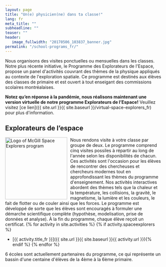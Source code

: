 ```yaml
---
layout: page
title: "Un(e) physicien(ne) dans ta classe!"
lang: fr
meta_title: ""
subheadline: ""
teaser: ""
header:
   image_fullwidth: "20170506_103837_banner.jpg"
permalink: "/school-programs_fr/"
---
```


Nous organisons des visites ponctuelles ou mensuelles dans les classes. Notre plus récente initiative, le Programme des Explorateurs de l'Espace, propose un panel d'activités couvrant des thèmes de la physique appliqués au contexte de l'exploration spatiale. Ce programme est destinés aux élèves des classes de primaire et est ouvert à tout enseigant des commissions scolaires montréalaises.

**Notez qu’en réponse à la pandémie, nous réalisons maintenant une version virtuelle de notre programme Explorateurs de l’Espace!** Veuillez visitez [ce lien]({{ site.url }}{{ site.baseurl }}/virtual-space-explorers_fr) pour plus d'information.

## Explorateurs de l’espace
<img src="{{ site.urlimg }}SpaceExplorersLogo.png" alt="Logo of McGill Space Explorers program" style="height:200px; float:left; padding-right:10px;">

Nous rendons visite à votre classe par groupe de deux. Le programme comprend cinq visites possiles à répartir au long de l'année selon les disponibilités de chacun. Ces activités sont l'occasion pour les élèves de rencontrer des chercheuses et chercheurs modernes tout en approfondissant les thèmes du programme d'enseignement. Nos activités interactives abordent des thèmes tels que la chaleur et la température, les collisions, la gravité, le magnetisme, la lumière et les couleurs, le fait de flotter ou de couler ainsi que les forces. Le programme est développé de sorte que les élèves sont encouragés à formuler une démarche scientifique complète (hypothèse, modelisation, prise de données et analyse). À la fin du programme, chaque élève reçoit un certificat.
{% for activity in site.activities %}
{% if activity.spaceexplorers %}
- [{{ activity.title_fr }}]({{ site.url }}{{ site.baseurl }}{{ activity.url }}){% endif %}
{% endfor %}

6 écoles sont actuellement partenaires du programme, ce qui représente un bassin d'une centaine d'élèves de la 4ème à la 6ème primaire.

<!--Pour trouver des autres activités et ressources, veuillez visiter le site web de <a href="https://www.mcgill.ca/science/outreach">vulgarisation scientifique</a> de la faculté des sciences !-->
